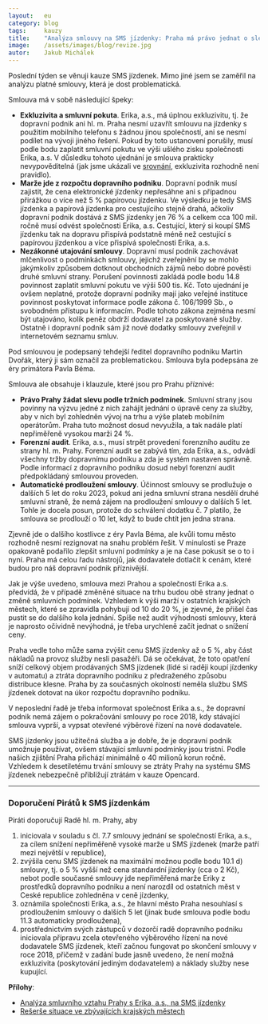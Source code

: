 ```yaml
---
layout:   eu
category: blog
tags:     kauzy
title:    "Analýza smlouvy na SMS jízdenky: Praha má právo jednat o slevě"
image:    /assets/images/blog/revize.jpg
autor:    Jakub Michálek
---
```


Poslední týden se věnuji kauze SMS jízdenek. Mimo jiné jsem se zaměřil na analýzu platné smlouvy, která je dost problematická. 

Smlouva má v sobě následující špeky:

* **Exkluzivita a smluvní pokuta**. Erika, a.s., má úplnou exkluzivitu, tj. že dopravní podnik ani hl. m. Praha nesmí uzavřít smlouvu na jízdenky s použitím mobilního telefonu s žádnou jinou společností, ani se nesmí podílet na vývoji jiného řešení. Pokud by toto ustanovení porušily, musí podle bodu zaplatit smluvní pokutu ve výši ušlého zisku společnosti Erika, a.s. V důsledku tohoto ujednání je smlouva prakticky nevypověditelná (jak jsme ukázali ve [srovnání][srovnani], exkluzivita rozhodně není pravidlo).
* **Marže jde z rozpočtu dopravního podniku**. Dopravní podnik musí zajistit, že cena elektronické jízdenky nepřesáhne ani s případnou přirážkou o více než 5 % papírovou jízdenku. Ve výsledku je tedy SMS jízdenka a papírová jízdenka pro cestujícího stejně drahá, ačkoliv dopravní podnik dostává z SMS jízdenky jen 76 % a celkem cca 100 mil. ročně musí odvést společnosti Erika, a.s. Cestující, který si koupí SMS jízdenku tak na dopravu přispívá podstatně méně než cestující s papírovou jízdenkou a více přispívá společnosti Erika, a.s. 
* **Nezákonné utajování smlouvy**. Dopravní musí podnik zachovávat mlčenlivost o podmínkách smlouvy, jejichž zveřejnění by se mohlo jakýmkoliv způsobem dotknout obchodních zájmů nebo dobré pověsti druhé smluvní strany. Porušení povinnosti zakládá podle bodu 14.8 povinnost zaplatit smluvní pokutu ve výši 500 tis. Kč. Toto ujednání je ovšem neplatné, protože dopravní podniky mají jako veřejné instituce povinnost poskytovat informace podle zákona č. 106/1999 Sb., o svobodném přístupu k informacím. Podle tohoto zákona zejména nesmí být utajováno, kolik peněz obdrží dodavatel za poskytované služby. Ostatně i dopravní podnik sám již nové dodatky smlouvy zveřejnil v internetovém seznamu smluv.

Pod smlouvou je podepsaný tehdejší ředitel dopravního podniku Martin Dvořák, který ji sám označil za problematickou. Smlouva byla podepsána ze éry primátora Pavla Béma. 

Smlouva ale obsahuje i klauzule, které jsou pro Prahu příznivé:

* **Právo Prahy žádat slevu podle tržních podmínek**. Smluvní strany jsou povinny na výzvu jedné z nich zahájit jednání o úpravě ceny za služby, aby v nich byl zohledněn vývoj na trhu a výše plateb mobilním operátorům. Praha tuto možnost dosud nevyužila, a tak nadále platí nepřiměřeně vysokou marži 24 %.
* **Forenzní audit**. Erika, a.s., musí strpět provedení forenzního auditu ze strany hl. m. Prahy. Forenzní audit se zabývá tím, zda Erika, a.s., odvádí všechny tržby dopravnímu podniku a zda je systém nastaven správně. Podle informací z dopravního podniku dosud nebyl forenzní audit předpokládaný smlouvou proveden.
* **Automatické prodloužení smlouvy**. Účinnost smlouvy se prodlužuje o dalších 5 let do roku 2023, pokud ani jedna smluvní strana nesdělí druhé smluvní straně, že nemá zájem na prodloužení smlouvy o dalších 5 let. Tohle je docela posun, protože do schválení dodatku č. 7 platilo, že smlouva se prodlouží o 10 let, když to bude chtít jen jedna strana.

Zjevně jde o dalšího kostlivce z éry Pavla Béma, ale kvůli tomu město rozhodně nesmí rezignovat na snahu problém řešit. V minulosti se Praze opakovaně podařilo zlepšit smluvní podmínky a je na čase pokusit se o to i nyní. Praha má celou řadu nástrojů, jak dodavatele dotlačit k cenám, které budou pro náš dopravní podnik příznivější. 

Jak je výše uvedeno, smlouva mezi Prahou a společností Erika a.s. předvídá, že v případě změněné situace na trhu budou obě strany jednat o změně smluvních podmínek. Vzhledem k výši marží v ostatních krajských městech, které se zpravidla pohybují od 10 do 20 %, je zjevné, že přišel čas pustit se do dalšího kola jednání. Spíše než audit výhodnosti smlouvy, která je naprosto očividně nevýhodná, je třeba urychleně začít jednat o snížení ceny.

Praha vedle toho může sama zvýšit cenu SMS jízdenky až o 5 %, aby část nákladů na provoz služby nesli pasažéři. Dá se očekávat, že toto opatření sníží celkový objem prodávaných SMS jízdenek (lidé si raději koupí jízdenky v automatu) a ztráta dopravního podniku z předraženého způsobu distribuce klesne. Praha by za současných okolností neměla službu SMS jízdenek dotovat na úkor rozpočtu dopravního podniku.

V neposlední řadě je třeba informovat společnost Erika a.s., že dopravní podnik nemá zájem o pokračování smlouvy po roce 2018, kdy stávající smlouva vyprší, a vypsat otevřené výběrové řízení na nové dodavatele. 

SMS jízdenky jsou užitečná služba a je dobře, že je dopravní podnik umožnuje používat, ovšem stávající smluvní podmínky jsou tristní. Podle našich zjištění Praha přichází minimálně o 40 milionů korun ročně. Vzhledem k desetiletému trvání smlouvy se ztráty Prahy na systému SMS jízdenek nebezpečně přibližují ztrátám v kauze Opencard.

----

### Doporučení Pirátů k SMS jízdenkám

Piráti doporučují Radě hl. m. Prahy, aby

1. iniciovala v souladu s čl. 7.7 smlouvy jednání se společností Erika, a.s., za cílem snížení nepřiměřeně vysoké marže u SMS jízdenek (marže patří mezi největší v republice), 
2. zvýšila cenu SMS jízdenek na maximální možnou podle bodu 10.1 d) smlouvy, tj. o 5 % vyšší než cena standardní jízdenky (cca o 2 Kč), nebot podle současné smlouvy jde nepřiměřená marže Eriky z prostředků dopravního podniku a není narozdíl od ostatních měst v Ceské republice zohledněna v ceně jízdenky,
3. oznámila společnosti Erika, a.s., že hlavní město Praha nesouhlasí s prodloužením smlouvy o dalších 5 let (jinak bude smlouva podle bodu 11.3 automaticky prodloužena),
4. prostřednictvím svých zástupců v dozorčí radě dopravního podniku iniciovala přípravu zcela otevřeného výběrového řízení na nové dodavatele SMS jízdenek, kteří začnou fungovat po skončení smlouvy v roce 2018, přičemž v zadání bude jasně uvedeno, že není možná exkluzivita (poskytování jediným dodavatelem) a náklady služby nese kupující.

**Přílohy**:

* [Analýza smluvního vztahu Prahy s Erika, a.s., na SMS jízdenky][analyza]
* [Rešerše situace ve zbývajících krajských městech][srovnani]

[analyza]: /assets/static/sms-jizdenky/analyza_marze.pdf
[srovnani]: /sms-jizdenky.html
